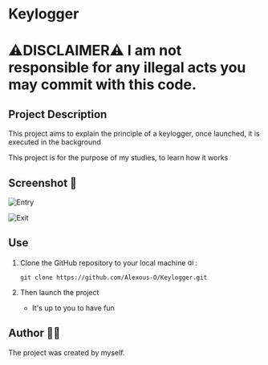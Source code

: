 # Keylogger

# :warning:DISCLAIMER:warning: I am not responsible for any illegal acts you may commit with this code.

## Project Description 

This project aims to explain the principle of a keylogger, once launched, it is executed in the background

This project is for the purpose of my studies, to learn how it works

## Screenshot 📸

![Entry](https://github.com/user-attachments/assets/cb3e1377-411f-4bc6-94fb-845cfcf5288d)


![Exit](https://github.com/user-attachments/assets/b551e39d-a2f0-409e-a1b5-df1eae1e355f)


## Use

1. Clone the GitHub repository to your local machine <img src="https://cdn.jsdelivr.net/gh/devicons/devicon/icons/git/git-original.svg" height="15" alt="git logo" />:

    ```
    git clone https://github.com/Alexous-O/Keylogger.git
    ```
    
2. Then launch the project
   - It's up to you to have fun

## Author 👨‍💻
The project was created by myself.
